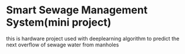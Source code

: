 # Smart Sewage Management System(mini project)
this is hardware project used with deeplearning algorithm to predict the next overflow of sewage water from manholes

